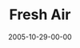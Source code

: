 ---
layout: message
category: message
series: "Room To Breathe"
title: "Fresh Air"
date: 2005-10-29-00-00
message_id: 96
audio: "http://s3.amazonaws.com/crossroads-media/message/audio/Room_To_Breathe_04_10-23-05_Fresh_Air.mp3"
audio-duration: "22:55"
explicit: false
---